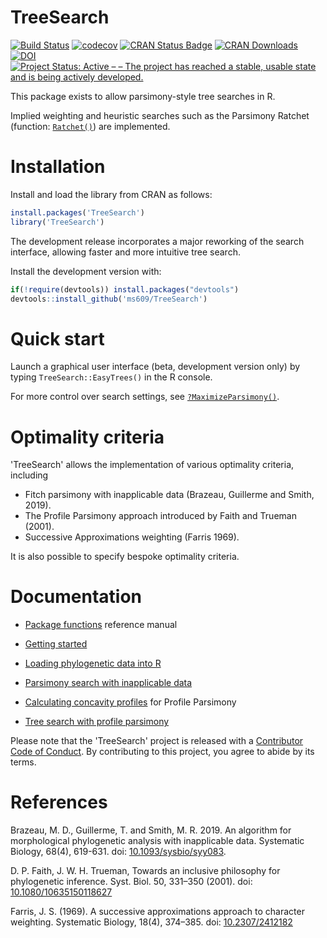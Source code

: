 # TreeSearch

[![Build Status](https://travis-ci.org/ms609/TreeSearch.svg?branch=master)](https://travis-ci.org/ms609/TreeSearch)
[![codecov](https://codecov.io/gh/ms609/TreeSearch/branch/master/graph/badge.svg)](https://codecov.io/gh/ms609/TreeSearch)
[![CRAN Status Badge](http://www.r-pkg.org/badges/version/TreeSearch)](https://cran.r-project.org/package=TreeSearch)
[![CRAN Downloads](http://cranlogs.r-pkg.org/badges/TreeSearch)](https://cran.r-project.org/package=TreeSearch)
[![DOI](https://zenodo.org/badge/98171642.svg)](https://zenodo.org/badge/latestdoi/98171642)<!--[![Project Status: Inactive – The project has reached a stable, usable state but is no longer being actively developed; support/maintenance will be provided as time allows.](http://www.repostatus.org/badges/latest/inactive.svg)](http://www.repostatus.org/#inactive)
-->
[![Project Status: Active – – The project has reached a stable, usable state and is being actively developed.](http://www.repostatus.org/badges/latest/active.svg)](http://www.repostatus.org/#active)

This package exists to allow parsimony-style tree searches in R.

Implied weighting and heuristic searches such as the Parsimony Ratchet 
(function: [`Ratchet()`](https://ms609.github.io/TreeSearch/reference/Ratchet.html))
are implemented.

# Installation

Install and load the library from CRAN as follows:
```r
install.packages('TreeSearch')
library('TreeSearch')
```

The development release incorporates a major reworking of the search interface,
allowing faster and more intuitive tree search.

Install the development version with:
```r
if(!require(devtools)) install.packages("devtools")
devtools::install_github('ms609/TreeSearch')
```

# Quick start

Launch a graphical user interface (beta, development version only)
by typing `TreeSearch::EasyTrees()` in the R console.

For more control over search settings, see [`?MaximizeParsimony()`](https://ms609.github.io/TreeSearch/reference/MaximizeParsimony.html).

# Optimality criteria

'TreeSearch' allows the implementation of various optimality criteria, including

- Fitch parsimony with inapplicable data (Brazeau, Guillerme and Smith, 2019).
- The Profile Parsimony approach introduced by Faith and Trueman (2001).
- Successive Approximations weighting (Farris 1969).

It is also possible to specify bespoke optimality criteria.


# Documentation

- [Package functions](https://ms609.github.io/TreeSearch/reference) reference manual
- [Getting started](https://ms609.github.io/TreeSearch/articles/getting-started.html)
- [Loading phylogenetic data into R](https://ms609.github.io/TreeTools/articles/load-data.html)
- [Parsimony search with inapplicable data](https://ms609.github.io/TreeSearch/articles/inapplicable.html)

- [Calculating concavity profiles](https://ms609.github.io/TreeSearch/articles/profile-scores.html) for Profile Parsimony
- [Tree search with profile parsimony](https://ms609.github.io/TreeSearch/articles/profile.html)

Please note that the 'TreeSearch' project is released with a
[Contributor Code of Conduct](CODE_OF_CONDUCT.md).
By contributing to this project, you agree to abide by its terms.

# References

Brazeau, M. D., Guillerme, T. and Smith, M. R. 2019.
  An algorithm for morphological phylogenetic analysis with inapplicable data. 
  Systematic Biology, 68(4), 619-631.
  doi: [10.1093/sysbio/syy083](https://dx.doi.org/10.1093/sysbio/syy083).

D. P. Faith, J. W. H. Trueman, Towards an inclusive philosophy for phylogenetic inference.
  Syst. Biol. 50, 331–350 (2001).   doi: [10.1080/10635150118627](https://dx.doi.org/10.1080/10635150118627)

Farris, J. S. (1969). A successive approximations approach to character weighting. 
  Systematic Biology, 18(4), 374–385.  doi: [10.2307/2412182](https://dx.doi.org/10.2307/2412182)
